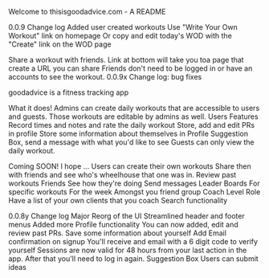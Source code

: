 Welcome to thisisgoodadvice.com - A README

0.0.9 Change log
Added user created workouts
    Use "Write Your Own Workout" link on homepage 
    Or copy and edit today's WOD with the "Create" link on the WOD page

Share a workout with friends. 
    Link at bottom will take you toa page that create a URL you can share
    Friends don't need to be logged in or have an accounts to see the workout.
0.0.9x Change log:
bug fixes


goodadvice is a fitness tracking app 

What it does!
Admins can create daily workouts that are accessible to users and guests.
Those workouts are editable by admins as well.
Users Features
    Record times and notes and rate the daily workout
    Store, add and edit PRs in profile
    Store some information about themselves in Profile
    Suggestion Box, send a message with what you'd like to see
Guests can only view the daily workout. 

Coming SOON! I hope ...
Users can create their own workouts
    Share then with friends and see who's wheelhouse that one was in. 
    Review past workouts 
Friends
    See how they're doing
    Send messages
Leader Boards 
    For specific workouts 
    For the week
    Amongst you friend group
Coach Level Role 
    Have a list of your own clients that you coach
Search functionality



0.0.8y Change log
Major Reorg of the UI
Streamlined header and footer menus
Added more Profile functionality
You can now added, edit and review past PRs.
Save some information about yourself
Add Email confirmation on signup
You'll receive and email with a 6 digit code to verify yourself
Sessions are now valid for 48 hours from your last action in the app.
After that you'll need to log in again.
Suggestion Box
Users can submit ideas
    

